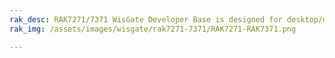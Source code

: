 ```yaml
---
rak_desc: RAK7271/7371 WisGate Developer Base is designed for desktop/mobile or embedded systems that converts mPCIe LoRa Concentrator modules to Plug & Play LoRa Concentrators, making for a quick to deploy LPWAN Gateway.
rak_img: /assets/images/wisgate/rak7271-7371/RAK7271-RAK7371.png

---
```


<rk-redirect to="/Product-Categories/WisGate/RAK7271-7371/Overview/" />